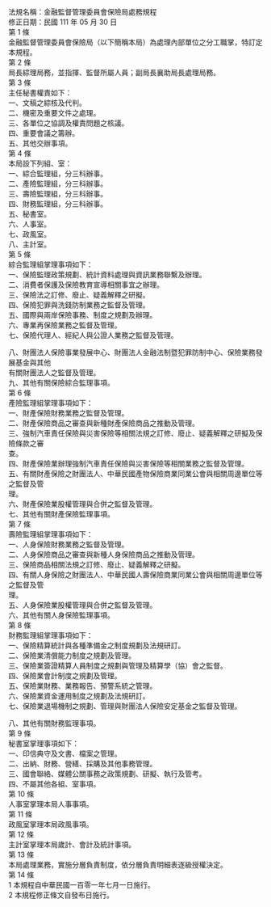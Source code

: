 法規名稱：金融監督管理委員會保險局處務規程  
修正日期：民國 111 年 05 月 30 日  
第 1 條  
金融監督管理委員會保險局（以下簡稱本局）為處理內部單位之分工職掌，特訂定本規程。  
第 2 條  
局長綜理局務，並指揮、監督所屬人員；副局長襄助局長處理局務。  
第 3 條  
主任秘書權責如下：  
一、文稿之綜核及代判。  
二、機密及重要文件之處理。  
三、各單位之協調及權責問題之核議。  
四、重要會議之籌辦。  
五、其他交辦事項。  
第 4 條  
本局設下列組、室：  
一、綜合監理組，分三科辦事。  
二、產險監理組，分三科辦事。  
三、壽險監理組，分三科辦事。  
四、財務監理組，分三科辦事。  
五、秘書室。  
六、人事室。  
七、政風室。  
八、主計室。  
第 5 條  
綜合監理組掌理事項如下：  
一、保險監理政策規劃、統計資料處理與資訊業務聯繫及辦理。  
二、消費者保護及保險教育宣導相關事宜之辦理。  
三、保險法之訂修、廢止、疑義解釋之研擬。  
四、保險犯罪與洗錢防制業務之監督及管理。  
五、國際與兩岸保險事務、制度之規劃及辦理。  
六、專業再保險業務之監督及管理。  
七、保險代理人、經紀人與公證人業務之監督及管理。  


八、財團法人保險事業發展中心、財團法人金融法制暨犯罪防制中心、保險業務發展基金與其他  
有關財團法人之監督及管理。  
九、其他有關保險綜合監理事項。  
第 6 條  
產險監理組掌理事項如下：  
一、財產保險財務業務之監督及管理。  
二、財產保險商品之審查與新種財產保險商品之推動及管理。  
三、強制汽車責任保險與災害保險等相關法規之訂修、廢止、疑義解釋之研擬及保險條款之審  
查。  
四、財產保險業辦理強制汽車責任保險與災害保險等相關業務之監督及管理。  
五、有關財產保險之財團法人、中華民國產物保險商業同業公會與相關周邊單位等之監督及管  
理。  
六、財產保險業股權管理與合併之監督及管理。  
七、其他有關財產保險監理事項。  
第 7 條  
壽險監理組掌理事項如下：  
一、人身保險財務業務之監督及管理。  
二、人身保險商品之審查與新種人身保險商品之推動及管理。  
三、保險商品相關法規之訂修、廢止、疑義解釋之研擬。  
四、有關人身保險之財團法人、中華民國人壽保險商業同業公會與相關周邊單位等之監督及管  
理。  
五、人身保險業股權管理與合併之監督及管理。  
六、其他有關人身保險監理事項。  
第 8 條  
財務監理組掌理事項如下：  
一、保險精算統計與各種準備金之制度規劃及法規研訂。  
二、保險業清償能力制度之規劃及管理。  
三、保險業簽證精算人員制度之規劃與管理及精算學（協）會之監督。  
四、保險業會計制度之規劃及管理。  
五、保險業財務、業務報告、預警系統之管理。  
六、保險業資金運用制度之規劃及法規研訂。  
七、保險業退場機制之規劃、管理與財團法人保險安定基金之監督及管理。  


八、其他有關財務監理事項。  
第 9 條  
秘書室掌理事項如下：  
一、印信典守及文書、檔案之管理。  
二、出納、財務、營繕、採購及其他事務管理。  
三、國會聯絡、媒體公關事務之政策規劃、研擬、執行及管考。  
四、不屬其他各組、室事項。  
第 10 條  
人事室掌理本局人事事項。  
第 11 條  
政風室掌理本局政風事項。  
第 12 條  
主計室掌理本局歲計、會計及統計事項。  
第 13 條  
本局處理業務，實施分層負責制度，依分層負責明細表逐級授權決定。  
第 14 條  
1 本規程自中華民國一百零一年七月一日施行。  
2 本規程修正條文自發布日施行。  


